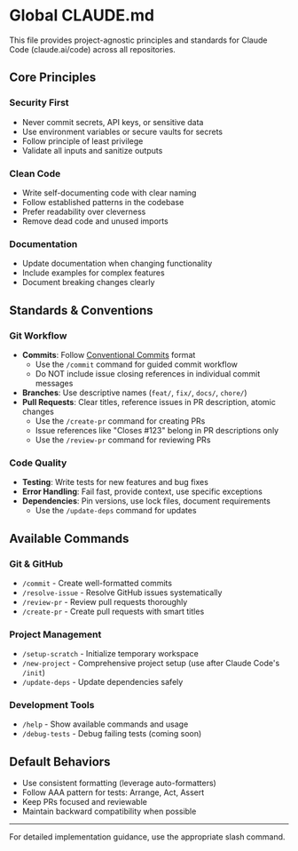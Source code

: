 # Global CLAUDE.md

This file provides project-agnostic principles and standards for Claude Code (claude.ai/code) across all repositories.

## Core Principles

### Security First

- Never commit secrets, API keys, or sensitive data
- Use environment variables or secure vaults for secrets
- Follow principle of least privilege
- Validate all inputs and sanitize outputs

### Clean Code

- Write self-documenting code with clear naming
- Follow established patterns in the codebase
- Prefer readability over cleverness
- Remove dead code and unused imports

### Documentation

- Update documentation when changing functionality
- Include examples for complex features
- Document breaking changes clearly

## Standards & Conventions

### Git Workflow

- **Commits**: Follow [Conventional Commits](https://www.conventionalcommits.org/) format
  - Use the `/commit` command for guided commit workflow
  - Do NOT include issue closing references in individual commit messages
- **Branches**: Use descriptive names (`feat/`, `fix/`, `docs/`, `chore/`)
- **Pull Requests**: Clear titles, reference issues in PR description, atomic changes
  - Use the `/create-pr` command for creating PRs
  - Issue references like "Closes #123" belong in PR descriptions only
  - Use the `/review-pr` command for reviewing PRs

### Code Quality

- **Testing**: Write tests for new features and bug fixes
- **Error Handling**: Fail fast, provide context, use specific exceptions
- **Dependencies**: Pin versions, use lock files, document requirements
  - Use the `/update-deps` command for updates

## Available Commands

### Git & GitHub

- `/commit` - Create well-formatted commits
- `/resolve-issue` - Resolve GitHub issues systematically
- `/review-pr` - Review pull requests thoroughly
- `/create-pr` - Create pull requests with smart titles

### Project Management

- `/setup-scratch` - Initialize temporary workspace
- `/new-project` - Comprehensive project setup (use after Claude Code's `/init`)
- `/update-deps` - Update dependencies safely

### Development Tools

- `/help` - Show available commands and usage
- `/debug-tests` - Debug failing tests (coming soon)

## Default Behaviors

- Use consistent formatting (leverage auto-formatters)
- Follow AAA pattern for tests: Arrange, Act, Assert
- Keep PRs focused and reviewable
- Maintain backward compatibility when possible

---

For detailed implementation guidance, use the appropriate slash command.
